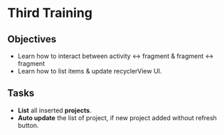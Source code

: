 # Third Training

## Objectives
- Learn how to interact between activity <-> fragment & fragment <-> fragment 
- Learn how to list items & update recyclerView UI.

## Tasks
- **List** all inserted **projects**.
- **Auto update** the list of project, if new project added without refresh button.
